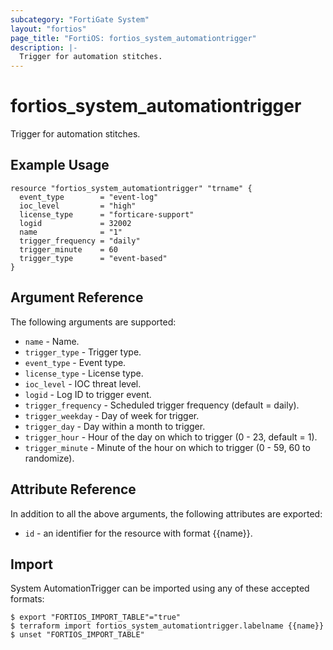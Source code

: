 ```yaml
---
subcategory: "FortiGate System"
layout: "fortios"
page_title: "FortiOS: fortios_system_automationtrigger"
description: |-
  Trigger for automation stitches.
---
```


# fortios_system_automationtrigger
Trigger for automation stitches.

## Example Usage

```hcl
resource "fortios_system_automationtrigger" "trname" {
  event_type        = "event-log"
  ioc_level         = "high"
  license_type      = "forticare-support"
  logid             = 32002
  name              = "1"
  trigger_frequency = "daily"
  trigger_minute    = 60
  trigger_type      = "event-based"
}
```

## Argument Reference


The following arguments are supported:

* `name` - Name.
* `trigger_type` - Trigger type.
* `event_type` - Event type.
* `license_type` - License type.
* `ioc_level` - IOC threat level.
* `logid` - Log ID to trigger event.
* `trigger_frequency` - Scheduled trigger frequency (default = daily).
* `trigger_weekday` - Day of week for trigger.
* `trigger_day` - Day within a month to trigger.
* `trigger_hour` - Hour of the day on which to trigger (0 - 23, default = 1).
* `trigger_minute` - Minute of the hour on which to trigger (0 - 59, 60 to randomize).


## Attribute Reference

In addition to all the above arguments, the following attributes are exported:
* `id` - an identifier for the resource with format {{name}}.

## Import

System AutomationTrigger can be imported using any of these accepted formats:
```
$ export "FORTIOS_IMPORT_TABLE"="true"
$ terraform import fortios_system_automationtrigger.labelname {{name}}
$ unset "FORTIOS_IMPORT_TABLE"
```
